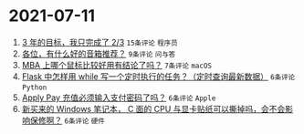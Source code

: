# 2021-07-11

1. [3 年的目标，我只完成了 2/3](https://www.v2ex.com/t/788796) `15条评论` `程序员`
1. [各位，有什么好的音箱推荐？](https://www.v2ex.com/t/788793) `9条评论` `问与答`
1. [MBA 上哪个鼠标比较好用有结论了吗？](https://www.v2ex.com/t/788802) `7条评论` `macOS`
1. [Flask 中怎样用 while 写一个定时执行的任务？（定时查询最新数据）](https://www.v2ex.com/t/788811) `6条评论` `Python`
1. [Apply Pay 充值必须输入支付密码了吗？](https://www.v2ex.com/t/788795) `6条评论` `Apple`
1. [新买来的 Windows 笔记本， C 面的 CPU 与显卡贴纸可以撕掉吗，会不会影响保修啊？](https://www.v2ex.com/t/788794) `6条评论` `硬件`
